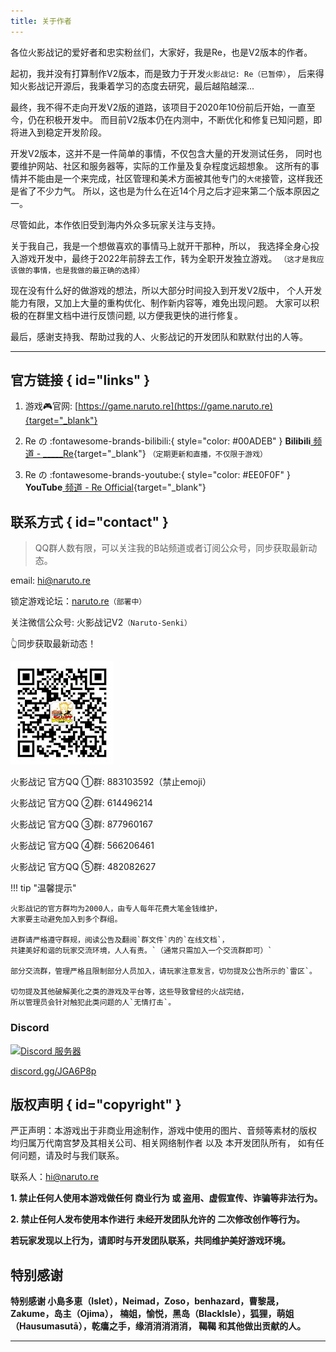 ```yaml
---
title: 关于作者
---
```


各位火影战记的爱好者和忠实粉丝们，大家好，我是Re，也是V2版本的作者。

起初，我并没有打算制作V2版本，而是致力于开发`火影战记: Re（已暂停）`，
后来得知火影战记开源后，我秉着学习的态度去研究，最后越陷越深...

最终，我不得不走向开发V2版的道路，该项目于2020年10份前后开始，一直至今，仍在积极开发中。
而目前V2版本仍在内测中，不断优化和修复已知问题，即将进入到稳定开发阶段。

开发V2版本，这并不是一件简单的事情，不仅包含大量的开发测试任务，
同时也要维护网站、社区和服务器等，实际的工作量及复杂程度远超想象。
这所有的事情并不能由是一个来完成，社区管理和美术方面被其他专门的`大佬`接管，这样我还是省了不少力气。
所以，这也是为什么在近14个月之后才迎来第二个版本原因之一。

尽管如此，本作依旧受到海内外众多玩家关注与支持。

关于我自己，我是一个想做喜欢的事情马上就开干那种，所以，
我选择全身心投入游戏开发中，最终于2022年前辞去工作，转为全职开发独立游戏。
`（这才是我应该做的事情，也是我做的最正确的选择）`

现在没有什么好的做游戏的想法，所以大部分时间投入到开发V2版中，
个人开发能力有限，又加上大量的重构优化、制作新内容等，难免出现问题。
大家可以积极的在群里文档中进行反馈问题, 以方便我更快的进行修复。

最后，感谢支持我、帮助过我的人、火影战记的开发团队和默默付出的人等。

---

## 官方链接 { id="links" }

1. 游戏:video_game:官网: [https://game.naruto.re](https://game.naruto.re){target="_blank"}

2. Re の  :fontawesome-brands-bilibili:{ style="color: #00ADEB" }
__Bilibili__[ 频道 - _____Re](https://space.bilibili.com/122989580){target="_blank"}
`（定期更新和直播，不仅限于游戏）`

3. Re の :fontawesome-brands-youtube:{ style="color: #EE0F0F" }
__YouTube__[ 频道 - Re Official](https://www.youtube.com/channel/UCL9gDeedGZdf3hjRd-Zr7cg){target="_blank"}

## 联系方式 { id="contact" }

> QQ群人数有限，可以关注我的B站频道或者订阅公众号，同步获取最新动态。

email: hi@naruto.re

锁定游戏论坛：[naruto.re](#)`（部署中）`

关注微信公众号: 火影战记V2`（Naruto-Senki）`

:point_up_2:同步获取最新动态！

![wx](../assets/img/wx.jpg)

火影战记 官方QQ ①群: 883103592（禁止emoji）

火影战记 官方QQ ②群: 614496214

火影战记 官方QQ ③群: 877960167

火影战记 官方QQ ④群: 566206461

火影战记 官方QQ ⑤群: 482082627

!!! tip "温馨提示"

    火影战记的官方群均为2000人，由专人每年花费大笔金钱维护，
    大家要主动避免加入到多个群组。

    进群请严格遵守群规，阅读公告及翻阅`群文件`内的`在线文档`，
    共建美好和谐的玩家交流环境，人人有责。`（通常只需加入一个交流群即可）`

    部分交流群，管理严格且限制部分人员加入，请玩家注意发言，切勿提及公告所示的`雷区`。

    切勿提及其他破解美化之类的游戏及平台等，这些导致曾经的火战完结，
    所以管理员会针对触犯此类问题的人`无情打击`。

### Discord

<a href="https://discord.gg/djs"><img src="https://img.shields.io/discord/768961957990367232?color=5865F2&logo=discord&logoColor=white&style=for-the-badge" alt="Discord 服务器" /></a>

[discord.gg/JGA6P8p](https://discord.gg/JGA6P8p)

## 版权声明 { id="copyright" }

严正声明：本游戏出于非商业用途制作，游戏中使用的图片、音频等素材的版权
均归属万代南宫梦及其相关公司、相关网络制作者 以及 本开发团队所有，
如有任何问题，请及时与我们联系。

联系人：<hi@naruto.re>

__1. 禁止任何人使用本游戏做任何 商业行为 或 盗用、虚假宣传、诈骗等非法行为。__

__2. 禁止任何人发布使用本作进行 未经开发团队允许的 二次修改创作等行为。__

__若玩家发现以上行为，请即时与开发团队联系，共同维护美好游戏环境。__

## 特别感谢

__特别感谢 小島多恵（Islet），Neimad，Zoso，benhazard，曹黎晟，Zakume，岛主（Ojima），
楠姐，愉悦，黑岛（BlackIsle），狐狸，萌姐（Hausumasutā），乾癟之手，缘消消消消消，
鞨鞨
和其他做出贡献的人。__

---

<script src="https://unpkg.com/@waline/client@v2/dist/waline.js"></script>
<link href='//unpkg.com/@waline/client@v2/dist/waline.css' rel='stylesheet'/>
<div id="waline"></div>
<script>
Waline.init({
  el: '#waline',
  serverURL: 'https://mb.naruto.re',
  pageview: true,
  emoji: [
    '//unpkg.com/@waline/emojis@1.0.1/tw-emoji',
    '//unpkg.com/@waline/emojis@1.0.1/bilibili',
    '//unpkg.com/@waline/emojis@1.0.1/tieba',
  ],
});
</script>
